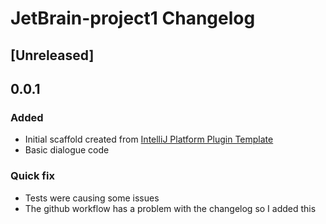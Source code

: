 <!-- Keep a Changelog guide -> https://keepachangelog.com -->

# JetBrain-project1 Changelog


## [Unreleased]

## 0.0.1
### Added
- Initial scaffold created from [IntelliJ Platform Plugin Template](https://github.com/JetBrains/intellij-platform-plugin-template)
- Basic dialogue code

### Quick fix
- Tests were causing some issues
- The github workflow has a problem with the changelog so I added this
